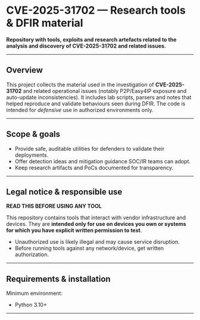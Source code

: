 # CVE-2025-31702 — Research tools & DFIR material

**Repository with tools, exploits and research artefacts related to the analysis and discovery of CVE-2025-31702 and related issues.**

---

## Overview

This project collects the material used in the investigation of **CVE-2025-31702** and related operational issues (notably P2P/Easy4IP exposure and auto-update inconsistencies). It includes lab scripts, parsers and notes that helped reproduce and validate behaviours seen during DFIR. The code is intended for *defensive* use in authorized environments only.

---

## Scope & goals

* Provide safe, auditable utilities for defenders to validate their deployments.
* Offer detection ideas and mitigation guidance SOC/IR teams can adopt.
* Keep research artifacts and PoCs documented for transparency.

---

## Legal notice & responsible use

**READ THIS BEFORE USING ANY TOOL**

This repository contains tools that interact with vendor infrastructure and devices. They are **intended only for use on devices you own or systems for which you have explicit written permission to test**.

* Unauthorized use is likely illegal and may cause service disruption.
* Before running tools against any network/device, get written authorization.

---

## Requirements & installation

Minimum environment:

* Python 3.10+

---
